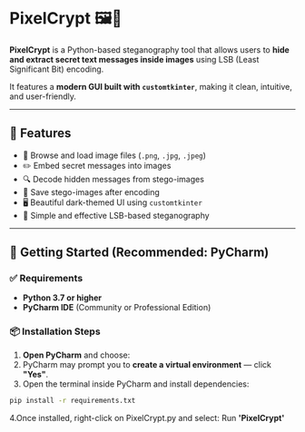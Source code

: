 # PixelCrypt 🖼️🔐

**PixelCrypt** is a Python-based steganography tool that allows users to **hide and extract secret text messages inside images** using LSB (Least Significant Bit) encoding.

It features a **modern GUI built with `customtkinter`**, making it clean, intuitive, and user-friendly.

---

## 🔧 Features

- 📁 Browse and load image files (`.png`, `.jpg`, `.jpeg`)
- ✏️ Embed secret messages into images
- 🔍 Decode hidden messages from stego-images
- 💾 Save stego-images after encoding
- 🖥️ Beautiful dark-themed UI using `customtkinter`
- 🧠 Simple and effective LSB-based steganography

---

## 🚀 Getting Started (Recommended: PyCharm)

### ✅ Requirements

- **Python 3.7 or higher**
- **PyCharm IDE** (Community or Professional Edition)

### 📦 Installation Steps

1. **Open PyCharm** and choose:
2. PyCharm may prompt you to **create a virtual environment** — click **"Yes"**.
3. Open the terminal inside PyCharm and install dependencies:

```bash
pip install -r requirements.txt
```
4.Once installed, right-click on PixelCrypt.py and select:
    Run **'PixelCrypt'**